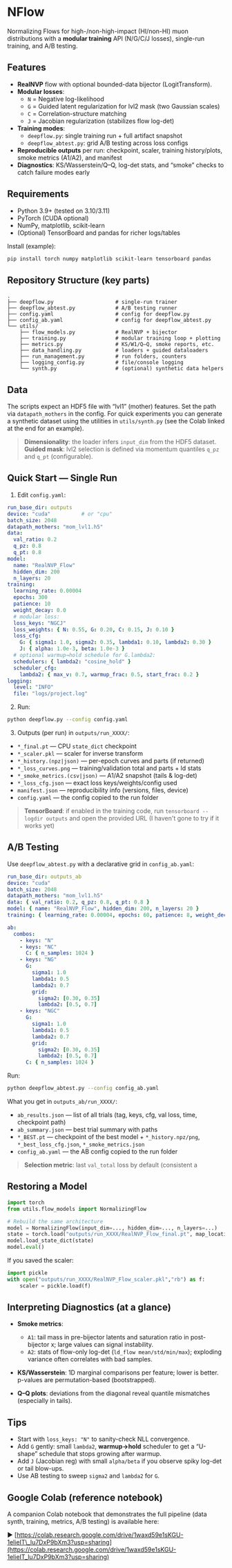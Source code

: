 # NFlow

Normalizing Flows for high-/non-high-impact (HI/non-HI) muon distributions with a **modular training** API (N/G/C/J losses), single-run training, and A/B testing.


## Features

- **RealNVP** flow with optional bounded-data bijector (LogitTransform).
- **Modular losses**:
  - `N` = Negative log-likelihood
  - `G` = Guided latent regularization for lvl2 mask (two Gaussian scales)
  - `C` = Correlation-structure matching
  - `J` = Jacobian regularization (stabilizes flow log-det)
- **Training modes**:
  - `deepflow.py`: single training run + full artifact snapshot
  - `deepflow_abtest.py`: grid A/B testing across loss configs
- **Reproducible outputs** per run: checkpoint, scaler, training history/plots, smoke metrics (A1/A2), and manifest
- **Diagnostics**: KS/Wasserstein/Q–Q, log-det stats, and “smoke” checks to catch failure modes early


## Requirements

- Python 3.9+ (tested on 3.10/3.11)
- PyTorch (CUDA optional)
- NumPy, matplotlib, scikit-learn
- (Optional) TensorBoard and pandas for richer logs/tables

Install (example):
```bash
pip install torch numpy matplotlib scikit-learn tensorboard pandas
```


## Repository Structure (key parts)

```
.
├── deepflow.py                    # single-run trainer
├── deepflow_abtest.py             # A/B testing runner
├── config.yaml                    # config for deepflow.py
├── config_ab.yaml                 # config for deepflow_abtest.py
└── utils/
    ├── flow_models.py             # RealNVP + bijector
    ├── training.py                # modular training loop + plotting
    ├── metrics.py                 # KS/W1/Q–Q, smoke reports, etc.
    ├── data_handling.py           # loaders + guided dataloaders
    ├── run_management.py          # run folders, counters
    ├── logging_config.py          # file/console logging
    └── synth.py                   # (optional) synthetic data helpers
```


## Data

The scripts expect an HDF5 file with “lvl1” (mother) features. Set the path via `datapath_mothers` in the config.
For quick experiments you can generate a synthetic dataset using the utilities in `utils/synth.py` (see the Colab linked at the end for an example).

> **Dimensionality**: the loader infers `input_dim` from the HDF5 dataset.
> **Guided mask**: lvl2 selection is defined via momentum quantiles `q_pz` and `q_pt` (configurable).


## Quick Start — Single Run

1. Edit `config.yaml`:

```yaml
run_base_dir: outputs
device: "cuda"          # or "cpu"
batch_size: 2048
datapath_mothers: "mom_lvl1.h5"
data:
  val_ratio: 0.2
  q_pz: 0.8
  q_pt: 0.8
model:
  name: "RealNVP_Flow"
  hidden_dim: 200
  n_layers: 20
training:
  learning_rate: 0.00004
  epochs: 300
  patience: 10
  weight_decay: 0.0
  # modular loss:
  loss_keys: "NGCJ"
  loss_weights: { N: 0.55, G: 0.20, C: 0.15, J: 0.10 }
  loss_cfg:
    G: { sigma1: 1.0, sigma2: 0.35, lambda1: 0.10, lambda2: 0.30 }
    J: { alpha: 1.0e-3, beta: 1.0e-3 }
  # optional warmup→hold schedule for G.lambda2:
  schedulers: { lambda2: "cosine_hold" }
  scheduler_cfg:
    lambda2: { max_v: 0.7, warmup_frac: 0.5, start_frac: 0.2 }
logging:
  level: "INFO"
  file: "logs/project.log"
```

2. Run:

```bash
python deepflow.py --config config.yaml
```

3. Outputs (per run) in `outputs/run_XXXX/`:

* `*_final.pt` — CPU `state_dict` checkpoint
* `*_scaler.pkl` — scaler for inverse transform
* `*_history.(npz|json)` — per-epoch curves and parts (if returned)
* `*_loss_curves.png` — training/validation total and parts + ld stats
* `*_smoke_metrics.(csv|json)` — A1/A2 snapshot (tails & log-det)
* `*_loss_cfg.json` — exact loss keys/weights/config used
* `manifest.json` — reproducibility info (versions, files, device)
* `config.yaml` — the config copied to the run folder

> **TensorBoard**: if enabled in the training code, run `tensorboard --logdir outputs` and open the provided URL (I haven't gone to try if it works yet)


## A/B Testing

Use `deepflow_abtest.py` with a declarative grid in `config_ab.yaml`:

```yaml
run_base_dir: outputs_ab
device: "cuda"
batch_size: 2048
datapath_mothers: "mom_lvl1.h5"
data: { val_ratio: 0.2, q_pz: 0.8, q_pt: 0.8 }
model: { name: "RealNVP_Flow", hidden_dim: 200, n_layers: 20 }
training: { learning_rate: 0.00004, epochs: 60, patience: 8, weight_decay: 0.0 }

ab:
  combos:
    - keys: "N"
    - keys: "NC"
      C: { n_samples: 1024 }
    - keys: "NG"
      G:
        sigma1: 1.0
        lambda1: 0.5
        lambda2: 0.7
        grid:
          sigma2: [0.30, 0.35]
          lambda2: [0.5, 0.7]
    - keys: "NGC"
      G:
        sigma1: 1.0
        lambda1: 0.5
        lambda2: 0.7
        grid:
          sigma2: [0.30, 0.35]
          lambda2: [0.5, 0.7]
      C: { n_samples: 1024 }
```

Run:

```bash
python deepflow_abtest.py --config config_ab.yaml
```

What you get in `outputs_ab/run_XXXX/`:

* `ab_results.json` — list of all trials (tag, keys, cfg, val loss, time, checkpoint path)
* `ab_summary.json` — best trial summary with paths
* `*_BEST.pt` — checkpoint of the best model + `*_history.npz/png`, `*_best_loss_cfg.json`, `*_smoke_metrics.json`
* `config_ab.yaml` — the AB config copied to the run folder

> **Selection metric**: last `val_total` loss by default (consistent a

## Restoring a Model

```python
import torch
from utils.flow_models import NormalizingFlow

# Rebuild the same architecture
model = NormalizingFlow(input_dim=..., hidden_dim=..., n_layers=...)
state = torch.load("outputs/run_XXXX/RealNVP_Flow_final.pt", map_location="cpu")
model.load_state_dict(state)
model.eval()
```

If you saved the scaler:

```python
import pickle
with open("outputs/run_XXXX/RealNVP_Flow_scaler.pkl","rb") as f:
    scaler = pickle.load(f)
```


## Interpreting Diagnostics (at a glance)

* **Smoke metrics**:

  * `A1`: tail mass in pre-bijector latents and saturation ratio in post-bijector x; large values can signal instability.
  * `A2`: stats of flow-only log-det (`ld_flow mean/std/min/max`); exploding variance often correlates with bad samples.
* **KS/Wasserstein**: 1D marginal comparisons per feature; lower is better. p-values are permutation-based (bootstrapped).
* **Q–Q plots**: deviations from the diagonal reveal quantile mismatches (especially in tails).


## Tips

* Start with `loss_keys: "N"` to sanity-check NLL convergence.
* Add `G` gently: small `lambda2`, **warmup→hold** scheduler to get a “U-shape” schedule that stops growing after warmup.
* Add `J` (Jacobian reg) with small `alpha/beta` if you observe spiky log-det or tail blow-ups.
* Use AB testing to sweep `sigma2` and `lambda2` for `G`.



## Google Colab (reference notebook)

A companion Colab notebook that demonstrates the full pipeline (data synth, training, metrics, A/B testing) is available here:

▶ [https://colab.research.google.com/drive/1waxd59e1sKGU-1elieIT\_lu7DxP9bXm3?usp=sharing](https://colab.research.google.com/drive/1waxd59e1sKGU-1elieIT_lu7DxP9bXm3?usp=sharing)


